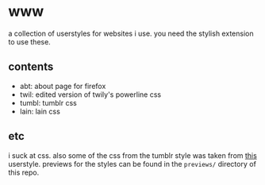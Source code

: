 # www

a collection of userstyles for websites i use. you need the stylish extension to use these.

## contents

- abt: about page for firefox
- twil: edited version of twily's powerline css
- tumbl: tumblr css
- lain: lain css

## etc

i suck at css.
also some of the css from the tumblr style was taken from [this](https://userstyles.org/styles/108516/declutter-series-tumblr) userstyle.
previews for the styles can be found in the `previews/` directory of this repo.